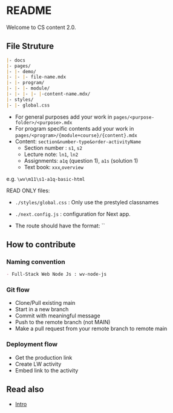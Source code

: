 # README

Welcome to CS content 2.0.

## File Struture

```md
|- docs
|- pages/
|- |- demo/
|- |- |- file-name.mdx
|- |- program/
|- |- |- module/
|- |- |- |- |-content-name.mdx/
|- styles/
|- |- global.css
```

- For general purposes add your work in `pages/<purpose-folder>/<purpose>.mdx`
- For program specific contents add your work in `pages/<program>/{module+course}/{content}.mdx`
- Content: `section&number-type&order-activityName`
  - Section number : `s1`, `s2`
  - Lecture note: `ln1`, `ln2`
  - Assignments: `a1q` (question 1), `a1s` (solution 1)
  - Text book: `xxx`,`overview`

e.g. `\wv\m11\s1-a1q-basic-html`

READ ONLY files:

- `./styles/global.css` : Only use the prestyled classnames
- `./next.config.js` : configuration for Next app.

- The route should have the format: ``

## How to contribute

### Naming convention

```md
- Full-Stack Web Node Js : wv-node-js
```

### Git flow

- Clone/Pull existing main
- Start in a new branch
- Commit with meaningful message
- Push to the remote branch (not MAIN)
- Make a pull request from your remote branch to remote main

### Deployment flow

- Get the production link
- Create LW activity
- Embed link to the activity

## Read also

- [Intro](./pages/demo/intro-coder-labs.mdx)
